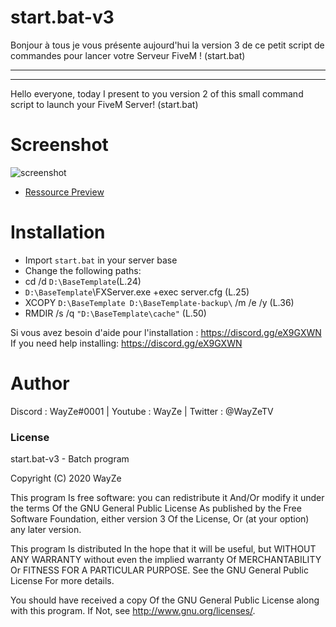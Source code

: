 # start.bat-v3

Bonjour à tous je vous présente aujourd'hui la version 3 de ce petit script de commandes pour lancer votre Serveur FiveM ! (start.bat)

-----------------------------------------------------
-----------------------------------------------------

Hello everyone, today I present to you version 2 of this small command script to launch your FiveM Server! (start.bat)


# Screenshot

![screenshot](https://media.discordapp.net/attachments/373741265537204225/882629256000180294/unknown.png)

- [Ressource Preview](https://streamable.com/xwcues) 

# Installation
- Import `start.bat` in your server base
- Change the following paths:
- cd /d `D:\BaseTemplate`(L.24)
- `D:\BaseTemplate`\FXServer.exe +exec server.cfg (L.25)
- XCOPY `D:\BaseTemplate D:\BaseTemplate-backup\` /m /e /y (L.36)
- RMDIR /s /q `"D:\BaseTemplate\cache"` (L.50)

Si vous avez besoin d'aide pour l'installation : https://discord.gg/eX9GXWN
If you need help installing: https://discord.gg/eX9GXWN

# Author 
Discord : WayZe#0001 | Youtube : WayZe | Twitter : @WayZeTV

### License
start.bat-v3 - Batch program

Copyright (C) 2020 WayZe

This program Is free software: you can redistribute it And/Or modify it under the terms Of the GNU General Public License As published by the Free Software Foundation, either version 3 Of the License, Or (at your option) any later version.

This program Is distributed In the hope that it will be useful, but WITHOUT ANY WARRANTY without even the implied warranty Of MERCHANTABILITY Or FITNESS FOR A PARTICULAR PURPOSE. See the GNU General Public License For more details.

You should have received a copy Of the GNU General Public License along with this program. If Not, see http://www.gnu.org/licenses/.
